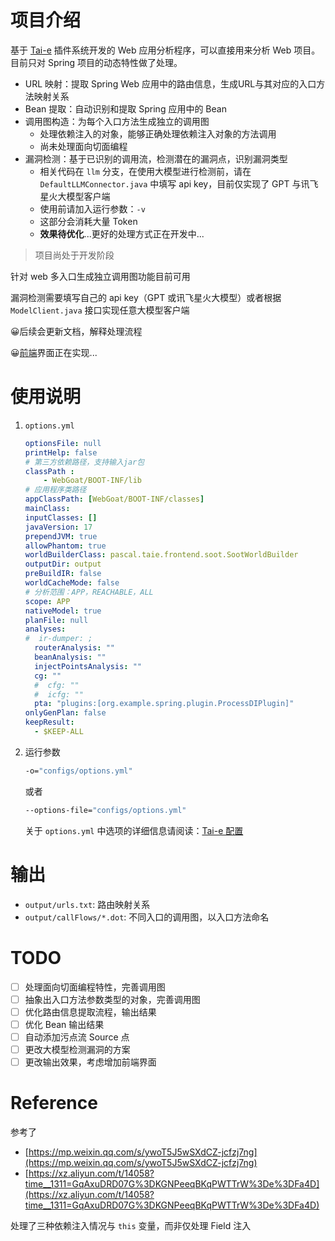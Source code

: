 # 项目介绍

基于 [Tai-e](https://github.com/pascal-lab/Tai-e) 插件系统开发的 Web 应用分析程序，可以直接用来分析 Web 项目。目前只对 Spring 项目的动态特性做了处理。

- URL 映射：提取 Spring Web 应用中的路由信息，生成URL与其对应的入口方法映射关系
- Bean 提取：自动识别和提取 Spring 应用中的 Bean
- 调用图构造：为每个入口方法生成独立的调用图
    - 处理依赖注入的对象，能够正确处理依赖注入对象的方法调用
    - 尚未处理面向切面编程
- 漏洞检测：基于已识别的调用流，检测潜在的漏洞点，识别漏洞类型
    - 相关代码在 `llm` 分支，在使用大模型进行检测前，请在 `DefaultLLMConnector.java` 中填写 api key，目前仅实现了 GPT 与讯飞星火大模型客户端
    - 使用前请加入运行参数：`-v`
    - 这部分会消耗大量 Token
    - **效果待优化**...更好的处理方式正在开发中...

> 项目尚处于开发阶段

针对 web 多入口生成独立调用图功能目前可用

漏洞检测需要填写自己的 api key（GPT 或讯飞星火大模型）或者根据 `ModelClient.java` 接口实现任意大模型客户端

😀后续会更新文档，解释处理流程

😀[前端](https://github.com/YunFy26/AnalyzerView)界面正在实现...

# 使用说明

1. `options.yml`
   
    ```yml
    optionsFile: null
    printHelp: false
    # 第三方依赖路径，支持输入jar包
    classPath :
        - WebGoat/BOOT-INF/lib
    # 应用程序类路径
    appClassPath: [WebGoat/BOOT-INF/classes]
    mainClass:
    inputClasses: []
    javaVersion: 17
    prependJVM: true
    allowPhantom: true
    worldBuilderClass: pascal.taie.frontend.soot.SootWorldBuilder
    outputDir: output
    preBuildIR: false
    worldCacheMode: false
    # 分析范围：APP，REACHABLE，ALL
    scope: APP
    nativeModel: true
    planFile: null
    analyses:
    #  ir-dumper: ;
      routerAnalysis: ""
      beanAnalysis: ""
      injectPointsAnalysis: ""
      cg: ""
      #  cfg: ""
      #  icfg: ""
      pta: "plugins:[org.example.spring.plugin.ProcessDIPlugin]"
    onlyGenPlan: false
    keepResult:
      - $KEEP-ALL
    ```
    
2. 运行参数
   
    ```bash
    -o="configs/options.yml"
    ```
    
    或者
   
    ```bash
    --options-file="configs/options.yml"
    ```
    
    关于 `options.yml` 中选项的详细信息请阅读：[Tai-e 配置](https://tai-e.pascal-lab.net/docs/current/reference/en/command-line-options.html)

# 输出

- `output/urls.txt`: 路由映射关系
- `output/callFlows/*.dot`: 不同入口的调用图，以入口方法命名

# TODO

- [ ] 处理面向切面编程特性，完善调用图
- [ ] 抽象出入口方法参数类型的对象，完善调用图
- [ ] 优化路由信息提取流程，输出结果
- [ ] 优化 Bean 输出结果
- [ ] 自动添加污点流 Source 点
- [ ] 更改大模型检测漏洞的方案
- [ ] 更改输出效果，考虑增加前端界面

# Reference

参考了

- [https://mp.weixin.qq.com/s/ywoT5J5wSXdCZ-jcfzj7ng](https://mp.weixin.qq.com/s/ywoT5J5wSXdCZ-jcfzj7ng)
- [https://xz.aliyun.com/t/14058?time__1311=GqAxuDRD07G%3DKGNPeeqBKqPWTTrW%3De%3DFa4D](https://xz.aliyun.com/t/14058?time__1311=GqAxuDRD07G%3DKGNPeeqBKqPWTTrW%3De%3DFa4D)

处理了三种依赖注入情况与 `this` 变量，而非仅处理 Field 注入
